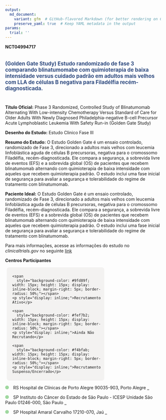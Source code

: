 ```yaml
---
output: 
  md_document:
    variant: gfm  # GitHub-flavored Markdown (for better rendering on GitHub)
    preserve_yaml: true  # Keep YAML metadata in the output
params:
  trial: ''
---
```


**NCT04994717**

<div style="padding: 5px 5px 5px 0px; font-size: 1.20em; font-weight: bold; color: #2E4A7F; text-align: left; margin-bottom: 20px">

(Golden Gate Study) Estudo randomizado de fase 3 comparando
blinatumomabe com quimioterapia de baixa intensidade versus cuidado
padrão em adultos mais velhos com LLA de células B negativa para
Filadélfia recém-diagnosticada.

</div>

**Título Oficial:** Phase 3 Randomized, Controlled Study of Blinatumomab
Alternating With Low-intensity Chemotherapy Versus Standard of Care for
Older Adults With Newly Diagnosed Philadelphia-negative B-cell Precursor
Acute Lymphoblastic Leukemia With Safety Run-in (Golden Gate Study)

**Desenho do Estudo:** Estudo Clinico Fase III

**Resumo do Estudo:** O Estudo Golden Gate é um ensaio controlado,
randomizado de Fase 3, direcionado a adultos mais velhos com leucemia
linfoblástica aguda de células B precursoras, negativa para o cromossomo
Filadélfia, recém-diagnosticada. Ele compara a segurança, a sobrevida
livre de eventos (EFS) e a sobrevida global (OS) de pacientes que
recebem blinatumomab alternando com quimioterapia de baixa intensidade
com aqueles que recebem quimioterapia padrão. O estudo inclui uma fase
inicial de segurança para avaliar a segurança e tolerabilidade do regime
de tratamento com blinatumomab.

**Paciente Ideal:** O Estudo Golden Gate é um ensaio controlado,
randomizado de Fase 3, direcionado a adultos mais velhos com leucemia
linfoblástica aguda de células B precursoras, negativa para o cromossomo
Filadélfia, recém-diagnosticada. Ele compara a segurança, a sobrevida
livre de eventos (EFS) e a sobrevida global (OS) de pacientes que
recebem blinatumomab alternando com quimioterapia de baixa intensidade
com aqueles que recebem quimioterapia padrão. O estudo inclui uma fase
inicial de segurança para avaliar a segurança e tolerabilidade do regime
de tratamento com blinatumomab.

Para mais informações, acesse as informações do estudo no
*clinicaltrials.gov* no seguinte
[link](https://clinicaltrials.gov/ct2/show/NCT04994717)

**Centros Participantes**

<div style="margin-bottom: 8px; margin-left: 5px; padding: 8px; max-width: 300px; background-color: #f3f2f1; border-radius: 8px;">

<div style="margin-left: 10px;">

    <span 
      style="background-color: #9fd89f; width: 15px; height: 15px; display: inline-block; margin-right: 5px; border-radius: 50%;"></span>
    <p style="display: inline;">Recrutamento Ativo</p>

</div>

<div style="margin-left: 10px;">

    <span 
      style="background-color: #fef7b2; width: 15px; height: 15px; display: inline-block; margin-right: 5px; border-radius: 50%;"></span>
    <p style="display: inline;">Ainda Não Recrutando</p>

</div>

<div style="margin-left: 10px;">

    <span 
      style="background-color: #f4bfab; width: 15px; height: 15px; display: inline-block; margin-right: 5px; border-radius: 50%;"></span>
    <p style="display: inline;">Recrutamento Suspenso/Encerrado</p>

</div>

</div>

<span style="display: inline-block; width: 12px; height: 12px; border-radius: 50%; margin-right: 10px; padding-bottom: 0px; background-color: #9fd89f;"></span>
RS Hospital de Clínicas de Porto Alegre 90035-903, Porto Alegre
<span style="color: #2E4A7F; text-decoration: none; font-weight: 500; font-size: 0.8">[REPORTAR
ERRO](https://flazar.shinyapps.io/formsapp?study_nct_id=NCT04994717&location_id=HOSPITALDASCLINICASDEPORTOALEGREPORTOALEGRERIOGRANDEDOSUL90035003BRAZIL&location_full_name=Hospital%20de%20Cl%C3%ADnicas%20de%20Porto%20Alegre%2C%2090035-903%2C%20Porto%20Alegre&form_type=Reportar%20Erro)</span>

<span style="display: inline-block; width: 12px; height: 12px; border-radius: 50%; margin-right: 10px; padding-bottom: 0px; background-color: #9fd89f;"></span>
SP Instituto do Câncer do Estado de São Paulo - ICESP Unidade São Paulo
01246-000, São Paulo
<span style="color: #2E4A7F; text-decoration: none; font-weight: 500; font-size: 0.8">[REPORTAR
ERRO](https://flazar.shinyapps.io/formsapp?study_nct_id=NCT04994717&location_id=INSTITUTODOCANCERDOESTADODESAOPAULOOCTAVIOFRIASDEOLIVEIRAICESPSAOPAULO01246000BRAZIL&location_full_name=Instituto%20do%20C%C3%A2ncer%20do%20Estado%20de%20S%C3%A3o%20Paulo%20-%20ICESP%20Unidade%20S%C3%A3o%20Paulo%2C%2001246-000%2C%20S%C3%A3o%20Paulo&form_type=Reportar%20Erro)</span>

<span style="display: inline-block; width: 12px; height: 12px; border-radius: 50%; margin-right: 10px; padding-bottom: 0px; background-color: #9fd89f;"></span>
SP Hospital Amaral Carvalho 17210-070, Jaú
<span style="color: #2E4A7F; text-decoration: none; font-weight: 500; font-size: 0.8">[REPORTAR
ERRO](https://flazar.shinyapps.io/formsapp?study_nct_id=NCT04994717&location_id=FUNDACAOAMARALCARVALHOJAUSAOPAULO17210120BRAZIL&location_full_name=Hospital%20Amaral%20Carvalho%2C%2017210-070%2C%20Ja%C3%BA&form_type=Reportar%20Erro)</span>
